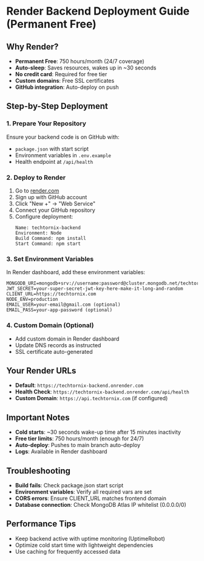 # Render Backend Deployment Guide (Permanent Free)

## Why Render?
- **Permanent Free**: 750 hours/month (24/7 coverage)
- **Auto-sleep**: Saves resources, wakes up in ~30 seconds
- **No credit card**: Required for free tier
- **Custom domains**: Free SSL certificates
- **GitHub integration**: Auto-deploy on push

## Step-by-Step Deployment

### 1. Prepare Your Repository
Ensure your backend code is on GitHub with:
- `package.json` with start script
- Environment variables in `.env.example`
- Health endpoint at `/api/health`

### 2. Deploy to Render
1. Go to [render.com](https://render.com)
2. Sign up with GitHub account
3. Click "New +" → "Web Service"
4. Connect your GitHub repository
5. Configure deployment:
   ```
   Name: techtornix-backend
   Environment: Node
   Build Command: npm install
   Start Command: npm start
   ```

### 3. Set Environment Variables
In Render dashboard, add these environment variables:
```
MONGODB_URI=mongodb+srv://username:password@cluster.mongodb.net/techtornix
JWT_SECRET=your-super-secret-jwt-key-here-make-it-long-and-random
CLIENT_URL=https://techtornix.com
NODE_ENV=production
EMAIL_USER=your-email@gmail.com (optional)
EMAIL_PASS=your-app-password (optional)
```

### 4. Custom Domain (Optional)
- Add custom domain in Render dashboard
- Update DNS records as instructed
- SSL certificate auto-generated

## Your Render URLs
- **Default**: `https://techtornix-backend.onrender.com`
- **Health Check**: `https://techtornix-backend.onrender.com/api/health`
- **Custom Domain**: `https://api.techtornix.com` (if configured)

## Important Notes
- **Cold starts**: ~30 seconds wake-up time after 15 minutes inactivity
- **Free tier limits**: 750 hours/month (enough for 24/7)
- **Auto-deploy**: Pushes to main branch auto-deploy
- **Logs**: Available in Render dashboard

## Troubleshooting
- **Build fails**: Check package.json start script
- **Environment variables**: Verify all required vars are set
- **CORS errors**: Ensure CLIENT_URL matches frontend domain
- **Database connection**: Check MongoDB Atlas IP whitelist (0.0.0.0/0)

## Performance Tips
- Keep backend active with uptime monitoring (UptimeRobot)
- Optimize cold start time with lightweight dependencies
- Use caching for frequently accessed data
